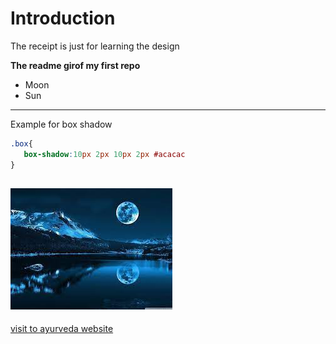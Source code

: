 # Introduction
The receipt is just for learning the design

**The readme girof my first repo**

- Moon
- Sun
---
 Example for  box shadow
 ```css
 .box{
    box-shadow:10px 2px 10px 2px #acacac
 }
 ```
![logo2.png](/img/moon.jpg)
---
[visit to ayurveda website](https://aryanveda.in)
